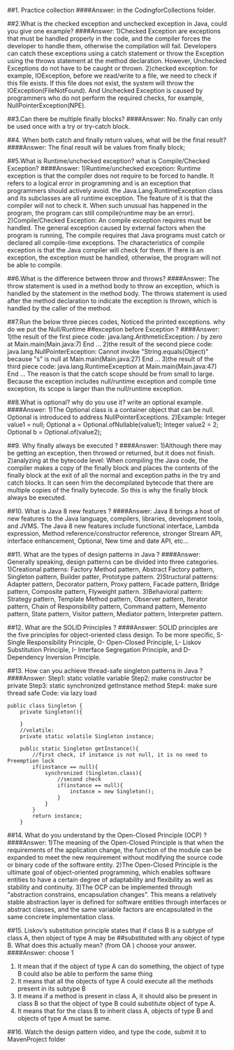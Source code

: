##1. Practice collection
####Answer:
    in the CodingforCollections folder.

##2.What is the checked exception and unchecked exception in Java, could you give one example?
####Answer:
    1)Checked Exception are exceptions that must be handled properly in the code, and the compiler forces the developer
    to handle them, otherwise the compilation will fail. Developers can catch these exceptions using a catch statement 
    or throw the Exception using the throws statement at the method declaration. However, Unchecked Exceptions do not 
    have to be caught or thrown.
    2)checked exception: for example, IOException, before we read/write to a file, we need to check if this file exists. 
    If this file does not exist, the system will throw the IOException(FileNotFound). And Unchecked Exception is caused 
    by programmers who do not perform the required checks, for example, NullPointerException(NPE).    
    

##3.Can there be multiple finally blocks?
####Answer:
    No. finally can only be used once with a try or try-catch block. 


##4. When both catch and finally return values, what will be the final result?
####Answer:
    The final result will be values from finally block;
    


##5.What is Runtime/unchecked exception? what is Compile/Checked Exception?
####Answer:
    1)Runtime/unchecked exception: Runtime exception is that the compiler does not require to be forced to handle. It refers
    to a logical error in programming and is an exception that programmers should actively avoid. the Java.Lang.RuntimeException 
    class and its subclasses are all runtime exception. The feature of it is that the compiler will not to check it. When such
    unusual has happened in the program, the program can still compile(runtime may be an error).
    2)Compile/Checked Exception: An compile exception requires must be handled. The general exception caused by 
    external factors when the program is running, The compile requires that Java programs must catch or declared all 
    compile-time exceptions. The characteristics of compile exception is that the Java compiler will check for them. If there 
    is an exception, the exception must be handled, otherwise, the program will not be able to compile.


##6.What is the difference between throw and throws?
####Answer:
    The throw statement is used in a method body to throw an exception, which is handled by the statement in the method body.
    The throws statement is used after the method declaration to indicate the exception is thrown, which is handled by the caller
    of the method.

##7.Run the below three pieces codes, Noticed the printed exceptions. why do we put the Null/Runtime
##exception before Exception ?
####Answer:
    1)the result of the first piece code:
        java.lang.ArithmeticException: / by zero at Main.main(Main.java:7)
        End ...
    2)the result of the second piece code:
        java.lang.NullPointerException: Cannot invoke "String.equals(Object)" because "s" is null at Main.main(Main.java:27)
        End ...
    3)the result of the third piece code:
        java.lang.RuntimeException at Main.main(Main.java:47)
        End ...
    The reason is that the catch scope should be from small to large. Because the exception includes null/runtime exception
    and compile time exception, its scope is larger than the null/runtime exception.
    

##8.What is optional? why do you use it? write an optional example.
####Answer:
    1)The Optional class is a container object that can be null. Optional is introduced to address 
    NullPointerExceptions. 
    2)Example: Integer value1 = null; Optional<Integer> a = Optional.ofNullable(value1);
               Integer value2 = 2; Optional<Integer> b = Optional.of(value2);

##9. Why finally always be executed ?
####Answer:
    1)Although there may be getting an exception, then throwed or returned, but it does not finish.
    2)analyzing at the bytecode level:
    When compiling the Java code, the compiler makes a copy of the finally block and places the contents of the finally
    block at the exit of all the normal and exception paths in the try and catch blocks. It can seen frim the decompilated
    bytecode that there are multiple copies of the finally bytecode. So this is why the finally block always be executed.


##10. What is Java 8 new features ?
####Answer:
    Java 8 brings a host of new features to the Java language, compilers, libraries, development tools, and JVMS. The Java 
    8 new features include functional interface, Lambda expression, Method reference/constructor reference, stronger Stream API,
    interface enhancement, Optional, New time and date API, etc... 

##11. What are the types of design patterns in Java ?
####Answer:
    Generally speaking, design patterns can be divided into three categories.
    1)Creational patterns: Factory Method pattern, Abstract Factory pattern, Singleton pattern, Builder patter, Prototype pattern.
    2)Structural patterns: Adapter pattern, Decorator pattern, Proxy pattern, Facade pattern, Bridge pattern, Composite pattern,
        Flyweight pattern.
    3)Behavioral pattern: Strategy pattern, Template Method pattern, Observer pattern, Iterator pattern, Chain of Responsibility 
        pattern, Command pattern, Memento pattern, State pattern, Visitor pattern, Mediator pattern, Interpreter pattern.

##12. What are the SOLID Principles ?
####Answer: 
    SOLID principles are the five principles for object-oriented class design. 
    To be more specific, S- Single Responsibility Principle, O- Open-Closed Principle, L- Liskov Substitution Principle,
    I- Interface Segregation Principle, and D- Dependency Inversion Principle.

##13.  How can you achieve thread-safe singleton patterns in Java ?
####Answer:
    Step1: static volatile variable
    Step2: make constructor be private 
    Step3: static synchronized getInstance method
    Step4: make sure thread safe
    Code: via lazy load
```
public class Singleton {
    private Singleton(){

    }
    //volatile:
    private static volatile Singleton instance;

    public static Singleton getInstance(){
        //first check, if instance is not null, it is no need to Preemption lock
        if(instance == null){
            synchronized (Singleton.class){
                //second check
                if(instance == null){
                    instance = new Singleton();
                }
            }
        }
        return instance;
    }

```
   

##14. What do you understand by the Open-Closed Principle (OCP) ?
####Answer:
    1)The meaning of the Open-Closed Principle is that when the requirements of the application change, the function of the 
    module can be expanded to meet the new requirement without modifying the source code or binary code of the software entity.
    2)The Open-Closed Principle is the ultimate goal of object-oriented programming, which enables software entities to have a 
    certain degree of adaptability and flexibility as well as stability and continuity.
    3)The OCP can be implemented through "abstraction constrains, encapsulation changes". This means a relatively stable abstraction 
    layer is defined for software entities through interfaces or abstract classes, and the same variable factors are encapsulated
    in the same concrete implementation class. 

    

##15.  Liskov’s substitution principle states that if class B is a subtype of class A, then object of type A may be
##substituted with any object of type B. What does this actually mean? (from OA ) choose your answer.
####Answer: 
      choose 1
1. It mean that if the object of type A can do something, the object of type B could also be able to
   perform the same thing
2. It means that all the objects of type A could execute all the methods present in its subtype B
3. It means if a method is present in class A, it should also be present in class B so that the object of
   type B could substitute object of type A.
4. It means that for the class B to inherit class A, objects of type B and objects of type A must be same.

##16. Watch the design pattern video, and type the code, submit it to MavenProject folder
